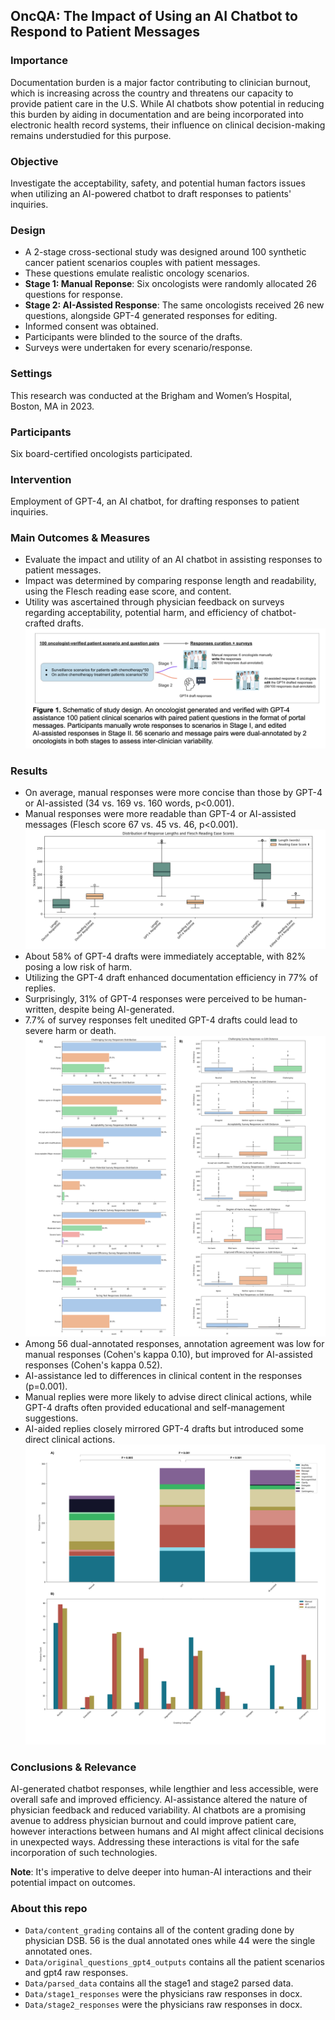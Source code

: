 ## OncQA: The Impact of Using an AI Chatbot to Respond to Patient Messages

### Importance

Documentation burden is a major factor contributing to clinician burnout, which is increasing across the country and threatens our capacity to provide patient care in the U.S. While AI chatbots show potential in reducing this burden by aiding in documentation and are being incorporated into electronic health record systems, their influence on clinical decision-making remains understudied for this purpose.

### Objective

Investigate the acceptability, safety, and potential human factors issues when utilizing an AI-powered chatbot to draft responses to patients' inquiries.

### Design

- A 2-stage cross-sectional study was designed around 100 synthetic cancer patient scenarios couples with patient messages.
- These questions emulate realistic oncology scenarios.
- **Stage 1: Manual Reponse**: Six oncologists were randomly allocated 26 questions for response.
- **Stage 2: AI-Assisted Response**: The same oncologists received 26 new questions, alongside GPT-4 generated responses for editing.
- Informed consent was obtained.
- Participants were blinded to the source of the drafts.
- Surveys were undertaken for every scenario/response.

### Settings

This research was conducted at the Brigham and Women’s Hospital, Boston, MA in 2023.

### Participants

Six board-certified oncologists participated.

### Intervention

Employment of GPT-4, an AI chatbot, for drafting responses to patient inquiries.

### Main Outcomes & Measures

- Evaluate the impact and utility of an AI chatbot in assisting responses to patient messages.
- Impact was determined by comparing response length and readability, using the Flesch reading ease score, and content.
- Utility was ascertained through physician feedback on surveys regarding acceptability, potential harm, and efficiency of chatbot-crafted drafts.
  ![Workflow Diagram](imgs/workflow.png)

### Results

- On average, manual responses were more concise than those by GPT-4 or AI-assisted (34 vs. 169 vs. 160 words, p<0.001).
- Manual responses were more readable than GPT-4 or AI-assisted messages (Flesch score 67 vs. 45 vs. 46, p<0.001).
  ![result 0](imgs/re0.png)
- About 58% of GPT-4 drafts were immediately acceptable, with 82% posing a low risk of harm.
- Utilizing the GPT-4 draft enhanced documentation efficiency in 77% of replies.
- Surprisingly, 31% of GPT-4 responses were perceived to be human-written, despite being AI-generated.
- 7.7% of survey responses felt unedited GPT-4 drafts could lead to severe harm or death.
  ![result 1](imgs/stage2.png)
- Among 56 dual-annotated responses, annotation agreement was low for manual responses (Cohen's kappa 0.10), but improved for AI-assisted responses (Cohen's kappa 0.52).
- AI-assistance led to differences in clinical content in the responses (p=0.001).
- Manual replies were more likely to advise direct clinical actions, while GPT-4 drafts often provided educational and self-management suggestions.
- AI-aided replies closely mirrored GPT-4 drafts but introduced some direct clinical actions.
  ![content result](imgs/content.png)

### Conclusions & Relevance

AI-generated chatbot responses, while lengthier and less accessible, were overall safe and improved efficiency. AI-assistance altered the nature of physician feedback and reduced variability. AI chatbots are a promising avenue to address physician burnout and could improve patient care, however interactions between humans and AI might affect clinical decisions in unexpected ways. Addressing these interactions is vital for the safe incorporation of such technologies.

**Note**: It's imperative to delve deeper into human-AI interactions and their potential impact on outcomes.

### About this repo

- `Data/content_grading` contains all of the content grading done by physician DSB. 56 is the dual annotated ones while 44 were the single annotated ones.
- `Data/original_questions_gpt4_outputs` contains all the patient scenarios and gpt4 raw responses. 
- `Data/parsed_data` contains all the stage1 and stage2 parsed data.
- `Data/stage1_responses` were the physicians raw responses in docx.
- `Data/stage2_responses` were the physicians raw responses in docx.

<!-- # Citation:
  `OncQA: The Impact of Using an AI Chatbot to Respond to Patient Questions
Shan Chen, Benjamin H Kann, Michael B Foote, Hugo JWL Aerts, Guergana K Savova, Raymond H Mak, Danielle S Bitterman
JAMA Oncology. Published online August 24, 2023. doi:10.1001/jamaoncol.2023.2954` -->
